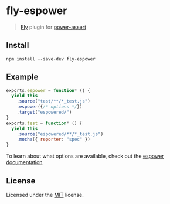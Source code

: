 # fly-espower

> [Fly][fly] plugin for [power-assert](https://github.com/power-assert-js/power-assert)

## Install

```
npm install --save-dev fly-espower
```

## Example

```javascript
exports.espower = function* () {
  yield this
    .source("test/**/*_test.js")
    .espower({/* options */})
    .target("espowered/")
}
exports.test = function* () {
  yield this
    .source("espowered/**/*_test.js")
    .mocha({ reporter: "spec" })
}
```

To learn about what options are available, check out the [espower documentation](https://github.com/power-assert-js/espower#options)

## License

Licensed under the [MIT](http://twada.mit-license.org/) license.

[fly]: https://www.github.com/bucaran/fly
